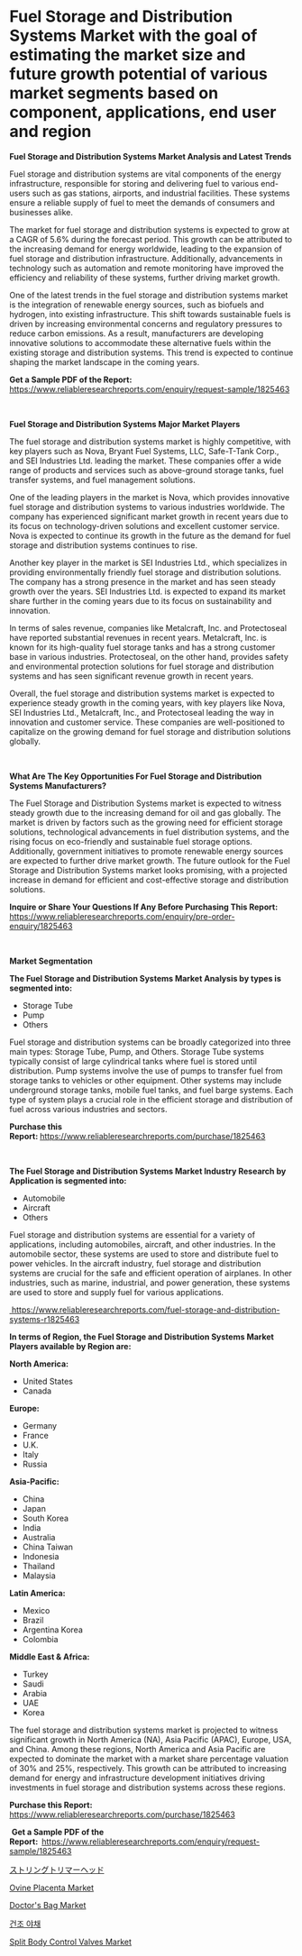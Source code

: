 <p><h1>Fuel Storage and Distribution Systems Market with the goal of estimating the market size and future growth potential of various market segments based on component, applications, end user and region</h1></p><p><strong>Fuel Storage and Distribution Systems Market Analysis and Latest Trends</strong></p>
<p><p>Fuel storage and distribution systems are vital components of the energy infrastructure, responsible for storing and delivering fuel to various end-users such as gas stations, airports, and industrial facilities. These systems ensure a reliable supply of fuel to meet the demands of consumers and businesses alike.</p><p>The market for fuel storage and distribution systems is expected to grow at a CAGR of 5.6% during the forecast period. This growth can be attributed to the increasing demand for energy worldwide, leading to the expansion of fuel storage and distribution infrastructure. Additionally, advancements in technology such as automation and remote monitoring have improved the efficiency and reliability of these systems, further driving market growth.</p><p>One of the latest trends in the fuel storage and distribution systems market is the integration of renewable energy sources, such as biofuels and hydrogen, into existing infrastructure. This shift towards sustainable fuels is driven by increasing environmental concerns and regulatory pressures to reduce carbon emissions. As a result, manufacturers are developing innovative solutions to accommodate these alternative fuels within the existing storage and distribution systems. This trend is expected to continue shaping the market landscape in the coming years.</p></p>
<p><strong>Get a Sample PDF of the Report:&nbsp;</strong> <a href="https://www.reliableresearchreports.com/enquiry/request-sample/1825463">https://www.reliableresearchreports.com/enquiry/request-sample/1825463</a></p>
<p>&nbsp;</p>
<p><strong>Fuel Storage and Distribution Systems Major Market Players</strong></p>
<p><p>The fuel storage and distribution systems market is highly competitive, with key players such as Nova, Bryant Fuel Systems, LLC, Safe-T-Tank Corp., and SEI Industries Ltd. leading the market. These companies offer a wide range of products and services such as above-ground storage tanks, fuel transfer systems, and fuel management solutions.</p><p>One of the leading players in the market is Nova, which provides innovative fuel storage and distribution systems to various industries worldwide. The company has experienced significant market growth in recent years due to its focus on technology-driven solutions and excellent customer service. Nova is expected to continue its growth in the future as the demand for fuel storage and distribution systems continues to rise.</p><p>Another key player in the market is SEI Industries Ltd., which specializes in providing environmentally friendly fuel storage and distribution solutions. The company has a strong presence in the market and has seen steady growth over the years. SEI Industries Ltd. is expected to expand its market share further in the coming years due to its focus on sustainability and innovation.</p><p>In terms of sales revenue, companies like Metalcraft, Inc. and Protectoseal have reported substantial revenues in recent years. Metalcraft, Inc. is known for its high-quality fuel storage tanks and has a strong customer base in various industries. Protectoseal, on the other hand, provides safety and environmental protection solutions for fuel storage and distribution systems and has seen significant revenue growth in recent years.</p><p>Overall, the fuel storage and distribution systems market is expected to experience steady growth in the coming years, with key players like Nova, SEI Industries Ltd., Metalcraft, Inc., and Protectoseal leading the way in innovation and customer service. These companies are well-positioned to capitalize on the growing demand for fuel storage and distribution solutions globally.</p></p>
<p>&nbsp;</p>
<p><strong>What Are The Key Opportunities For Fuel Storage and Distribution Systems Manufacturers?</strong></p>
<p><p>The Fuel Storage and Distribution Systems market is expected to witness steady growth due to the increasing demand for oil and gas globally. The market is driven by factors such as the growing need for efficient storage solutions, technological advancements in fuel distribution systems, and the rising focus on eco-friendly and sustainable fuel storage options. Additionally, government initiatives to promote renewable energy sources are expected to further drive market growth. The future outlook for the Fuel Storage and Distribution Systems market looks promising, with a projected increase in demand for efficient and cost-effective storage and distribution solutions.</p></p>
<p><strong>Inquire or Share Your Questions If Any Before Purchasing This Report:</strong> <a href="https://www.reliableresearchreports.com/enquiry/pre-order-enquiry/1825463">https://www.reliableresearchreports.com/enquiry/pre-order-enquiry/1825463</a></p>
<p>&nbsp;</p>
<p><strong>Market Segmentation</strong></p>
<p><strong>The Fuel Storage and Distribution Systems Market Analysis by types is segmented into:</strong></p>
<p><ul><li>Storage Tube</li><li>Pump</li><li>Others</li></ul></p>
<p><p>Fuel storage and distribution systems can be broadly categorized into three main types: Storage Tube, Pump, and Others. Storage Tube systems typically consist of large cylindrical tanks where fuel is stored until distribution. Pump systems involve the use of pumps to transfer fuel from storage tanks to vehicles or other equipment. Other systems may include underground storage tanks, mobile fuel tanks, and fuel barge systems. Each type of system plays a crucial role in the efficient storage and distribution of fuel across various industries and sectors.</p></p>
<p><strong>Purchase this Report:&nbsp;</strong><a href="https://www.reliableresearchreports.com/purchase/1825463">https://www.reliableresearchreports.com/purchase/1825463</a></p>
<p>&nbsp;</p>
<p><strong>The Fuel Storage and Distribution Systems Market Industry Research by Application is segmented into:</strong></p>
<p><ul><li>Automobile</li><li>Aircraft</li><li>Others</li></ul></p>
<p><p>Fuel storage and distribution systems are essential for a variety of applications, including automobiles, aircraft, and other industries. In the automobile sector, these systems are used to store and distribute fuel to power vehicles. In the aircraft industry, fuel storage and distribution systems are crucial for the safe and efficient operation of airplanes. In other industries, such as marine, industrial, and power generation, these systems are used to store and supply fuel for various applications.</p></p>
<p><a href="https://www.reliableresearchreports.com/fuel-storage-and-distribution-systems-r1825463">&nbsp;https://www.reliableresearchreports.com/fuel-storage-and-distribution-systems-r1825463</a></p>
<p><strong>In terms of Region, the Fuel Storage and Distribution Systems Market Players available by Region are:</strong></p>
<p>
    <p> <strong> North America: </strong>
        <ul>
            <li>United States</li>
            <li>Canada</li>
        </ul>
        </p> 
    <p> <strong> Europe: </strong>
        <ul>
            <li>Germany</li>
            <li>France</li>
            <li>U.K.</li>
            <li>Italy</li>
            <li>Russia</li>
        </ul>
        </p> 
    <p> <strong> Asia-Pacific: </strong>
        <ul>
            <li>China</li>
            <li>Japan</li>
            <li>South Korea</li>
            <li>India</li>
            <li>Australia</li>
            <li>China Taiwan</li>
            <li>Indonesia</li>
            <li>Thailand</li>
            <li>Malaysia</li>
        </ul>
        </p> 
    <p> <strong> Latin America: </strong>
        <ul>
            <li>Mexico</li>
            <li>Brazil</li>
            <li>Argentina Korea</li>
            <li>Colombia</li>
        </ul>
        </p> 
    <p> <strong> Middle East & Africa: </strong>
        <ul>
            <li>Turkey</li>
            <li>Saudi</li>
            <li>Arabia</li>
            <li>UAE</li>
            <li>Korea</li>
        </ul>
    </p>
    </p>
<p><p>The fuel storage and distribution systems market is projected to witness significant growth in North America (NA), Asia Pacific (APAC), Europe, USA, and China. Among these regions, North America and Asia Pacific are expected to dominate the market with a market share percentage valuation of 30% and 25%, respectively. This growth can be attributed to increasing demand for energy and infrastructure development initiatives driving investments in fuel storage and distribution systems across these regions.</p></p>
<p><strong>Purchase this Report: </strong><a href="https://www.reliableresearchreports.com/purchase/1825463">https://www.reliableresearchreports.com/purchase/1825463</a></p>
<p>&nbsp;<strong>Get a Sample PDF of the Report:&nbsp;&nbsp;</strong><a href="https://www.reliableresearchreports.com/enquiry/request-sample/1825463">https://www.reliableresearchreports.com/enquiry/request-sample/1825463</a></p>
<p><strong></strong></p>
<p><p><a href="https://medium.com/@elmoray21/%E3%82%B9%E3%83%88%E3%83%AA%E3%83%B3%E3%82%B0%E3%83%88%E3%83%AA%E3%83%9E%E3%83%BC%E3%83%98%E3%83%83%E3%83%89%E5%B8%82%E5%A0%B4-%E3%82%BF%E3%82%A4%E3%83%97-%E3%82%A2%E3%83%97%E3%83%AA%E3%82%B1%E3%83%BC%E3%82%B7%E3%83%A7%E3%83%B3-%E5%9C%B0%E7%90%86%E3%81%AB%E3%82%88%E3%82%8B%E5%8C%85%E6%8B%AC%E7%9A%84%E8%A9%95%E4%BE%A1-fc3e9105b63e">ストリングトリマーヘッド</a></p><p><a href="https://issuu.com/reportprime-2/docs/ovine-placenta-market-size-2030.pptx">Ovine Placenta Market</a></p><p><a href="https://medium.com/@lulukerluke/doctors-bag-market-report-reveals-the-latest-trends-and-growth-opportunities-of-this-market-8fba25be20cb">Doctor's Bag Market</a></p><p><a href="https://github.com/nuekbpymrrz5/Market-Research-Report-List-1/blob/main/445171138456.md">건조 야채</a></p><p><a href="https://github.com/yoshih12/Market-Research-Report-List-3/blob/main/split-body-control-valves-market.md">Split Body Control Valves Market</a></p></p>